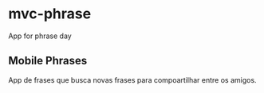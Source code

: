 # mvc-phrase
App for phrase day
## Mobile Phrases
App de frases que busca novas frases para compoartilhar entre os amigos.
